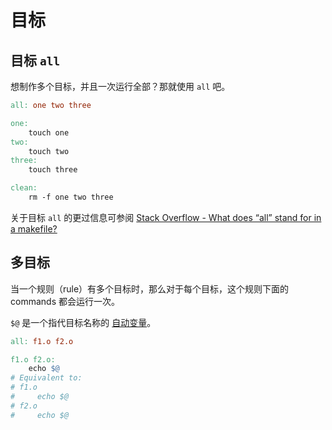 # 目标

## 目标 `all`

想制作多个目标，并且一次运行全部？那就使用 `all` 吧。

```makefile
all: one two three

one:
    touch one
two:
    touch two
three:
    touch three

clean:
    rm -f one two three
```

<Note type="tip" label="译者注">

关于目标 `all` 的更过信息可参阅 [Stack Overflow - What does “all” stand for in a makefile?](https://stackoverflow.com/questions/2514903/what-does-all-stand-for-in-a-makefile)

</Note>

## 多目标

当一个规则（rule）有多个目标时，那么对于每个目标，这个规则下面的 commands 都会运行一次。

`$@` 是一个指代目标名称的 [自动变量](automatic-variables-and-wildcards#自动变量)。

```makefile
all: f1.o f2.o

f1.o f2.o:
    echo $@
# Equivalent to:
# f1.o
#     echo $@
# f2.o
#     echo $@
```
